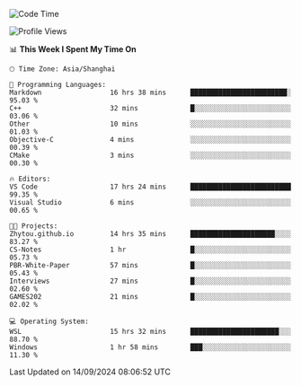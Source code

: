 <!--START_SECTION:waka-->
![Code Time](http://img.shields.io/badge/Code%20Time-1%2C982%20hrs%2044%20mins-blue)

![Profile Views](http://img.shields.io/badge/Profile%20Views-0-blue)

📊 **This Week I Spent My Time On** 

```text
🕑︎ Time Zone: Asia/Shanghai

💬 Programming Languages: 
Markdown                 16 hrs 38 mins      ████████████████████████░   95.03 % 
C++                      32 mins             █░░░░░░░░░░░░░░░░░░░░░░░░   03.06 % 
Other                    10 mins             ░░░░░░░░░░░░░░░░░░░░░░░░░   01.03 % 
Objective-C              4 mins              ░░░░░░░░░░░░░░░░░░░░░░░░░   00.39 % 
CMake                    3 mins              ░░░░░░░░░░░░░░░░░░░░░░░░░   00.30 % 

🔥 Editors: 
VS Code                  17 hrs 24 mins      █████████████████████████   99.35 % 
Visual Studio            6 mins              ░░░░░░░░░░░░░░░░░░░░░░░░░   00.65 % 

🐱‍💻 Projects: 
Zhytou.github.io         14 hrs 35 mins      █████████████████████░░░░   83.27 % 
CS-Notes                 1 hr                █░░░░░░░░░░░░░░░░░░░░░░░░   05.73 % 
PBR-White-Paper          57 mins             █░░░░░░░░░░░░░░░░░░░░░░░░   05.43 % 
Interviews               27 mins             █░░░░░░░░░░░░░░░░░░░░░░░░   02.60 % 
GAMES202                 21 mins             █░░░░░░░░░░░░░░░░░░░░░░░░   02.02 % 

💻 Operating System: 
WSL                      15 hrs 32 mins      ██████████████████████░░░   88.70 % 
Windows                  1 hr 58 mins        ███░░░░░░░░░░░░░░░░░░░░░░   11.30 % 
```


 Last Updated on 14/09/2024 08:06:52 UTC
<!--END_SECTION:waka-->